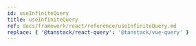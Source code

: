 ```yaml
---
id: useInfiniteQuery
title: useInfiniteQuery
ref: docs/framework/react/reference/useInfiniteQuery.md
replace: { '@tanstack/react-query': '@tanstack/vue-query' }
---
```

